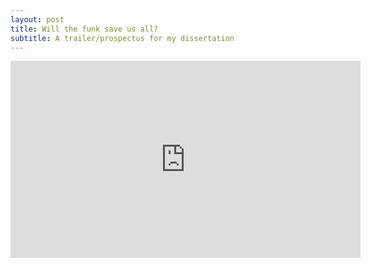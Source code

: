 ```yaml
---
layout: post
title: Will the funk save us all?
subtitle: A trailer/prospectus for my dissertation
---
```


<iframe width="560" height="315" src="https://www.youtube.com/watch?v=uo_SzOBfcCA" frameborder="0" allow="autoplay; encrypted-media" allowfullscreen></iframe>
